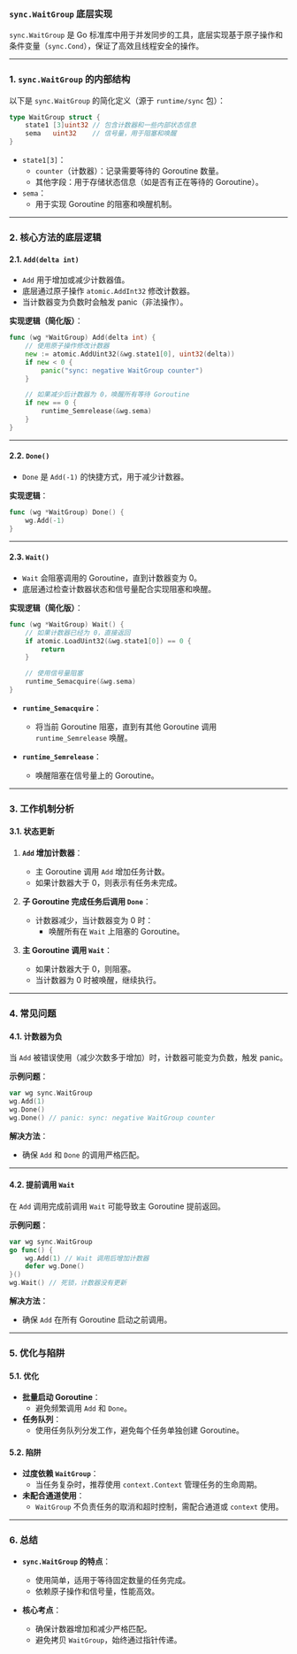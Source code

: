 ### **`sync.WaitGroup` 底层实现**

`sync.WaitGroup` 是 Go 标准库中用于并发同步的工具，底层实现基于原子操作和条件变量（`sync.Cond`），保证了高效且线程安全的操作。

---

### **1. `sync.WaitGroup` 的内部结构**

以下是 `sync.WaitGroup` 的简化定义（源于 `runtime/sync` 包）：

```go
type WaitGroup struct {
    state1 [3]uint32 // 包含计数器和一些内部状态信息
    sema   uint32    // 信号量，用于阻塞和唤醒
}
```

- `state1[3]`：
  - `counter`（计数器）：记录需要等待的 Goroutine 数量。
  - 其他字段：用于存储状态信息（如是否有正在等待的 Goroutine）。
- `sema`：
  - 用于实现 Goroutine 的阻塞和唤醒机制。

---

### **2. 核心方法的底层逻辑**

#### **2.1. `Add(delta int)`**

- `Add` 用于增加或减少计数器值。
- 底层通过原子操作 `atomic.AddInt32` 修改计数器。
- 当计数器变为负数时会触发 panic（非法操作）。

**实现逻辑（简化版）**：

```go
func (wg *WaitGroup) Add(delta int) {
    // 使用原子操作修改计数器
    new := atomic.AddUint32(&wg.state1[0], uint32(delta))
    if new < 0 {
        panic("sync: negative WaitGroup counter")
    }

    // 如果减少后计数器为 0，唤醒所有等待 Goroutine
    if new == 0 {
        runtime_Semrelease(&wg.sema)
    }
}
```

---

#### **2.2. `Done()`**

- `Done` 是 `Add(-1)` 的快捷方式，用于减少计数器。

**实现逻辑**：

```go
func (wg *WaitGroup) Done() {
    wg.Add(-1)
}
```

---

#### **2.3. `Wait()`**

- `Wait` 会阻塞调用的 Goroutine，直到计数器变为 0。
- 底层通过检查计数器状态和信号量配合实现阻塞和唤醒。

**实现逻辑（简化版）**：

```go
func (wg *WaitGroup) Wait() {
    // 如果计数器已经为 0，直接返回
    if atomic.LoadUint32(&wg.state1[0]) == 0 {
        return
    }

    // 使用信号量阻塞
    runtime_Semacquire(&wg.sema)
}
```

- **`runtime_Semacquire`**：
  - 将当前 Goroutine 阻塞，直到有其他 Goroutine 调用 `runtime_Semrelease` 唤醒。

- **`runtime_Semrelease`**：
  - 唤醒阻塞在信号量上的 Goroutine。

---

### **3. 工作机制分析**

#### **3.1. 状态更新**

1. **`Add` 增加计数器**：
   - 主 Goroutine 调用 `Add` 增加任务计数。
   - 如果计数器大于 0，则表示有任务未完成。

2. **子 Goroutine 完成任务后调用 `Done`**：
   - 计数器减少，当计数器变为 0 时：
     - 唤醒所有在 `Wait` 上阻塞的 Goroutine。

3. **主 Goroutine 调用 `Wait`**：
   - 如果计数器大于 0，则阻塞。
   - 当计数器为 0 时被唤醒，继续执行。

---

### **4. 常见问题**

#### **4.1. 计数器为负**

当 `Add` 被错误使用（减少次数多于增加）时，计数器可能变为负数，触发 panic。

**示例问题**：

```go
var wg sync.WaitGroup
wg.Add(1)
wg.Done()
wg.Done() // panic: sync: negative WaitGroup counter
```

**解决方法**：

- 确保 `Add` 和 `Done` 的调用严格匹配。

---

#### **4.2. 提前调用 `Wait`**

在 `Add` 调用完成前调用 `Wait` 可能导致主 Goroutine 提前返回。

**示例问题**：

```go
var wg sync.WaitGroup
go func() {
    wg.Add(1) // Wait 调用后增加计数器
    defer wg.Done()
}()
wg.Wait() // 死锁，计数器没有更新
```

**解决方法**：

- 确保 `Add` 在所有 Goroutine 启动之前调用。

---

### **5. 优化与陷阱**

#### **5.1. 优化**

- **批量启动 Goroutine**：
  - 避免频繁调用 `Add` 和 `Done`。
- **任务队列**：
  - 使用任务队列分发工作，避免每个任务单独创建 Goroutine。

#### **5.2. 陷阱**

- **过度依赖 `WaitGroup`**：
  - 当任务复杂时，推荐使用 `context.Context` 管理任务的生命周期。
- **未配合通道使用**：
  - `WaitGroup` 不负责任务的取消和超时控制，需配合通道或 `context` 使用。

---

### **6. 总结**

- **`sync.WaitGroup` 的特点**：
  - 使用简单，适用于等待固定数量的任务完成。
  - 依赖原子操作和信号量，性能高效。
  
- **核心考点**：
  - 确保计数器增加和减少严格匹配。
  - 避免拷贝 `WaitGroup`，始终通过指针传递。